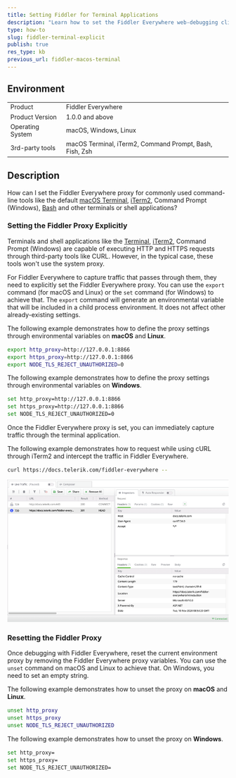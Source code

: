 ```yaml
---
title: Setting Fiddler for Terminal Applications
description: "Learn how to set the Fiddler Everywhere web-debugging client for terminals."
type: how-to
slug: fiddler-terminal-explicit
publish: true
res_type: kb
previous_url: fiddler-macos-terminal
---
```


## Environment

|   |   |
|---|---|
| Product   | Fiddler Everywhere |
| Product Version | 1.0.0 and above  |
| Operating System | macOS, Windows, Linux  |
| 3rd-party tools | macOS Terminal, iTerm2, Command Prompt, Bash, Fish, Zsh |

## Description

How can I set the Fiddler Everywhere proxy for commonly used command-line tools like the default [macOS Terminal](https://en.wikipedia.org/wiki/Terminal_(macOS)), [iTerm2](https://www.iterm2.com/), Command Prompt (Windows), [Bash](https://www.gnu.org/software/bash/) and other terminals or shell applications?


### Setting the Fiddler Proxy Explicitly

Terminals and shell applications like the [Terminal](https://en.wikipedia.org/wiki/Terminal_(macOS)), [iTerm2](https://www.iterm2.com/), Command Prompt (Windows) are capable of executing HTTP and HTTPS requests through third-party tools like CURL. However, in the typical case, these tools won't use the system proxy.

For Fiddler Everywhere to capture traffic that passes through them, they need to explicitly set the Fiddler Everywhere proxy. You can use the `export` command (for macOS and Linux) or the `set` command (for Windows) to achieve that. The `export` command will generate an environmental variable that will be included in a child process environment. It does not affect other already-existing settings.

The following example demonstrates how to define the proxy settings through environmental variables on **macOS** and **Linux**.

```bash
export http_proxy=http://127.0.0.1:8866
export https_proxy=http://127.0.0.1:8866
export NODE_TLS_REJECT_UNAUTHORIZED=0
```

The following example demonstrates how to define the proxy settings through environmental variables on **Windows**.

```bash
set http_proxy=http://127.0.0.1:8866
set https_proxy=http://127.0.0.1:8866
set NODE_TLS_REJECT_UNAUTHORIZED=0
```

Once the Fiddler Everywhere proxy is set, you can immediately capture traffic through the terminal application.

The following example demonstrates how to request while using cURL through iTerm2 and intercept the traffic in Fiddler Everywhere.

```Bash
curl https://docs.telerik.com/fiddler-everywhere --
```

![Result from curl request in Fiddler Everywhere](../images/kb/macos-terminal/curl-traffic.png)

### Resetting the Fiddler Proxy

Once debugging with Fiddler Everywhere, reset the current environment proxy by removing the Fiddler Everywhere proxy variables. You can use the `unset` command on macOS and Linux to achieve that. On Windows, you need to set an empty string.

The following example demonstrates how to unset the proxy on **macOS** and **Linux**.

```bash
unset http_proxy
unset https_proxy
unset NODE_TLS_REJECT_UNAUTHORIZED
```

The following example demonstrates how to unset the proxy on **Windows**.

```bash
set http_proxy=
set https_proxy=
set NODE_TLS_REJECT_UNAUTHORIZED=
```
